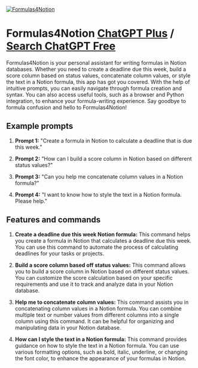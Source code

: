 
[![Formulas4Notion](https://files.oaiusercontent.com/file-l8zSguvMPk2ZDOetO7eOEN20?se=2123-10-18T09%3A21%3A23Z&sp=r&sv=2021-08-06&sr=b&rscc=max-age%3D31536000%2C%20immutable&rscd=attachment%3B%20filename%3D8dc6316b-d124-4f2b-b491-4abd2fe0e051.png&sig=XiMuTXNuGY0EWIXX%2Brp3FF4%2BBX/u4EIvze%2BbrBNPMno%3D)](https://chat.openai.com/g/g-dOkgulsbb-formulas4notion)

# Formulas4Notion [ChatGPT Plus](https://chat.openai.com/g/g-dOkgulsbb-formulas4notion) / [Search ChatGPT Free](https://gptcall.net/index.html#/?search=Formulas4Notion)

Formulas4Notion is your personal assistant for writing formulas in Notion databases. Whether you need to create a deadline due this week, build a score column based on status values, concatenate column values, or style the text in a Notion formula, this app has got you covered. With the help of intuitive prompts, you can easily navigate through formula creation and syntax. You can also access useful tools, such as a browser and Python integration, to enhance your formula-writing experience. Say goodbye to formula confusion and hello to Formulas4Notion!

## Example prompts

1. **Prompt 1:** "Create a formula in Notion to calculate a deadline that is due this week."

2. **Prompt 2:** "How can I build a score column in Notion based on different status values?"

3. **Prompt 3:** "Can you help me concatenate column values in a Notion formula?"

4. **Prompt 4:** "I want to know how to style the text in a Notion formula. Please help."

## Features and commands

1. **Create a deadline due this week Notion formula:** This command helps you create a formula in Notion that calculates a deadline due this week. You can use this command to automate the process of calculating deadlines for your tasks or projects.

2. **Build a score column based off status values:** This command allows you to build a score column in Notion based on different status values. You can customize the score calculation based on your specific requirements and use it to track and analyze data in your Notion database.

3. **Help me to concatenate column values:** This command assists you in concatenating column values in a Notion formula. You can combine multiple text or number values from different columns into a single column using this command. It can be helpful for organizing and manipulating data in your Notion database.

4. **How can I style the text in a Notion formula:** This command provides guidance on how to style the text in a Notion formula. You can use various formatting options, such as bold, italic, underline, or changing the font color, to enhance the appearance of your formulas in Notion.



